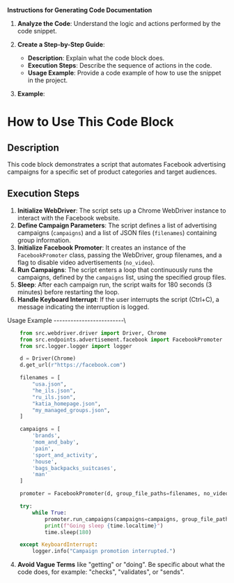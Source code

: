 **Instructions for Generating Code Documentation**

1. **Analyze the Code**: Understand the logic and actions performed by the code snippet.

2. **Create a Step-by-Step Guide**:
    - **Description**: Explain what the code block does.
    - **Execution Steps**: Describe the sequence of actions in the code.
    - **Usage Example**: Provide a code example of how to use the snippet in the project.

3. **Example**:

How to Use This Code Block
=========================================================================================

Description
-------------------------
This code block demonstrates a script that automates Facebook advertising campaigns for a specific set of product categories and target audiences. 

Execution Steps
-------------------------
1. **Initialize WebDriver**: The script sets up a Chrome WebDriver instance to interact with the Facebook website. 
2. **Define Campaign Parameters**: The script defines a list of advertising campaigns (`campaigns`) and a list of JSON files (`filenames`) containing group information.
3. **Initialize Facebook Promoter**: It creates an instance of the `FacebookPromoter` class, passing the WebDriver, group filenames, and a flag to disable video advertisements (`no_video`).
4. **Run Campaigns**: The script enters a loop that continuously runs the campaigns, defined by the `campaigns` list, using the specified group files. 
5. **Sleep**: After each campaign run, the script waits for 180 seconds (3 minutes) before restarting the loop. 
6. **Handle Keyboard Interrupt**: If the user interrupts the script (Ctrl+C), a message indicating the interruption is logged. 

Usage Example
-------------------------\

```python
    from src.webdriver.driver import Driver, Chrome
    from src.endpoints.advertisement.facebook import FacebookPromoter
    from src.logger.logger import logger

    d = Driver(Chrome)
    d.get_url(r"https://facebook.com")

    filenames = [
        "usa.json",
        "he_ils.json",
        "ru_ils.json",
        "katia_homepage.json",
        "my_managed_groups.json",
    ]

    campaigns = [
        'brands',
        'mom_and_baby',
        'pain',
        'sport_and_activity',
        'house',
        'bags_backpacks_suitcases',
        'man'
    ]

    promoter = FacebookPromoter(d, group_file_paths=filenames, no_video = True)

    try:
        while True:
            promoter.run_campaigns(campaigns=campaigns, group_file_paths=filenames)
            print(f"Going sleep {time.localtime}")
            time.sleep(180)

    except KeyboardInterrupt:
        logger.info("Campaign promotion interrupted.")
```

4. **Avoid Vague Terms** like "getting" or "doing". Be specific about what the code does, for example: "checks", "validates", or "sends".